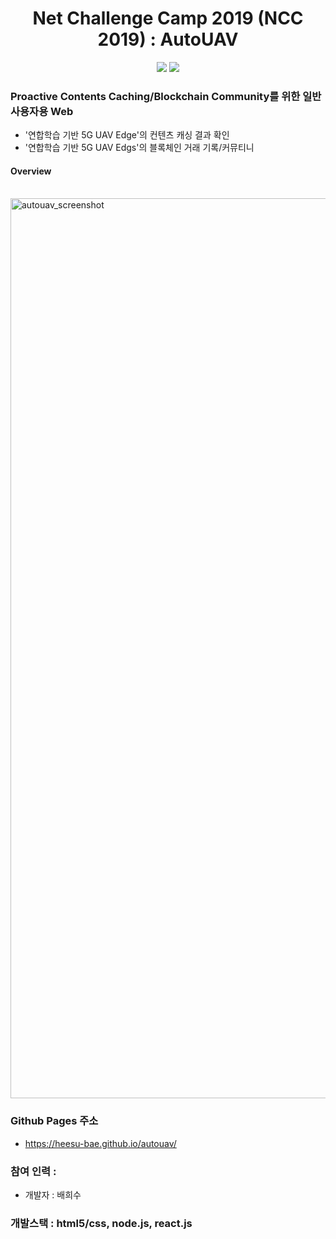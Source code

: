 <h1 align="center">Net Challenge Camp 2019 (NCC 2019) : AutoUAV</h1>

<p align="center">
	<a href="#"><img src="https://img.shields.io/badge/NCC-2019-blue"></a>
	<a href="#"><img src="https://img.shields.io/github/license/mashape/apistatus.svg"></a>	
</p>

### Proactive Contents Caching/Blockchain Community를 위한 일반 사용자용 Web
- '연합학습 기반 5G UAV Edge'의 컨텐츠 캐싱 결과 확인
- '연합학습 기반 5G UAV Edgs'의 블록체인 거래 기록/커뮤티니

#### Overview 
<br>

<img width="1440" alt="autouav_screenshot" src="https://user-images.githubusercontent.com/28553777/68066477-0e590d80-fd7c-11e9-837a-1ce1436473e9.png">

### Github Pages 주소
- https://heesu-bae.github.io/autouav/

### 참여 인력 : 
- 개발자 : 배희수 

### 개발스택 : html5/css, node.js, react.js
